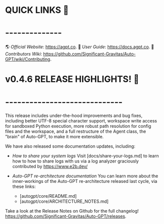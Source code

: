 # QUICK LINKS 🔗
# --------------
🌎 *Official Website*: https://agpt.co.
📖 *User Guide*: https://docs.agpt.co.
👩 *Contributors Wiki*: https://github.com/Significant-Gravitas/Auto-GPT/wiki/Contributing.

# v0.4.6 RELEASE HIGHLIGHTS! 🚀
# -----------------------------
This release includes under-the-hood improvements and bug fixes, including better UTF-8
special character support, workspace write access for sandboxed Python execution,
more robust path resolution for config files and the workspace, and a full restructure
of the Agent class, the "brain" of Auto-GPT, to make it more extensible.

We have also released some documentation updates, including:

- *How to share your system logs*
  Visit [docs/share-your-logs.md] to learn how to how to share logs with us
  via a log analyzer graciously contributed by https://www.e2b.dev/

- *Auto-GPT re-architecture documentation*
  You can learn more about the inner-workings of the Auto-GPT re-architecture
  released last cycle, via these links:
  * [autogpt/core/README.md]
  * [autogpt/core/ARCHITECTURE_NOTES.md]

Take a look at the Release Notes on Github for the full changelog!
https://github.com/Significant-Gravitas/Auto-GPT/releases.
